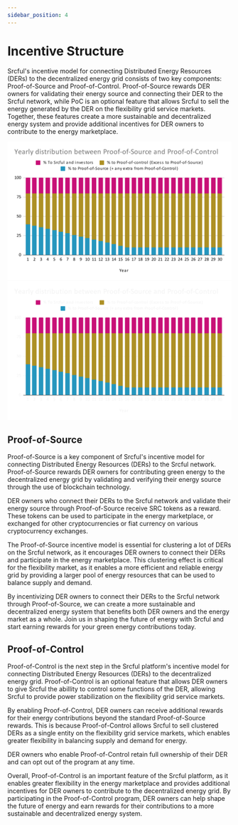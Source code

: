 ```yaml
---
sidebar_position: 4
---
```


# Incentive Structure

Srcful's incentive model for connecting Distributed Energy Resources (DERs) to the decentralized energy grid consists of two key components: Proof-of-Source and Proof-of-Control. Proof-of-Source rewards DER owners for validating their energy source and connecting their DER to the Srcful network, while PoC is an optional feature that allows Srcful to sell the energy generated by the DER on the flexibility grid service markets. Together, these features create a more sustainable and decentralized energy system and provide additional incentives for DER owners to contribute to the energy marketplace.

![Distribution of SrcToken](./img/pos-poc-distribution.svg#gh-light-mode-only)![Distribution of SrcToken](./img/pos-poc-distribution-dark.svg#gh-dark-mode-only)

## Proof-of-Source

Proof-of-Source is a key component of Srcful's incentive model for connecting Distributed Energy Resources (DERs) to the Srcful network. Proof-of-Source rewards DER owners for contributing green energy to the decentralized energy grid by validating and verifying their energy source through the use of blockchain technology.

DER owners who connect their DERs to the Srcful network and validate their energy source through Proof-of-Source receive SRC tokens as a reward. These tokens can be used to participate in the energy marketplace, or exchanged for other cryptocurrencies or fiat currency on various cryptocurrency exchanges.

The Proof-of-Source incentive model is essential for clustering a lot of DERs on the Srcful network, as it encourages DER owners to connect their DERs and participate in the energy marketplace. This clustering effect is critical for the flexibility market, as it enables a more efficient and reliable energy grid by providing a larger pool of energy resources that can be used to balance supply and demand.

By incentivizing DER owners to connect their DERs to the Srcful network through Proof-of-Source, we can create a more sustainable and decentralized energy system that benefits both DER owners and the energy market as a whole. Join us in shaping the future of energy with Srcful and start earning rewards for your green energy contributions today.

## Proof-of-Control

Proof-of-Control is the next step in the Srcful platform's incentive model for connecting Distributed Energy Resources (DERs) to the decentralized energy grid. Proof-of-Control is an optional feature that allows DER owners to give Srcful the abillity to control some functions of the DER, allowing Srcful to provide power stabilization on the flexibility grid service markets.

By enabling Proof-of-Control, DER owners can receive additional rewards for their energy contributions beyond the standard Proof-of-Source rewards. This is because Proof-of-Control allows Srcful to sell clustered DERs as a single entity on the flexibility grid service markets, which enables greater flexibility in balancing supply and demand for energy.

DER owners who enable Proof-of-Control retain full ownership of their DER and can opt out of the program at any time. 

Overall, Proof-of-Control is an important feature of the Srcful platform, as it enables greater flexibility in the energy marketplace and provides additional incentives for DER owners to contribute to the decentralized energy grid. By participating in the Proof-of-Control program, DER owners can help shape the future of energy and earn rewards for their contributions to a more sustainable and decentralized energy system.
